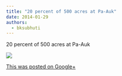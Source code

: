 ```yaml
---
title: "20 percent of 500 acres at Pa-Auk"
date: 2014-01-29
authors: 
  - bksubhuti
---
```


20 percent of 500 acres at Pa-Auk﻿

![](https://lh6.googleusercontent.com/-Q1s1uuuR-QE/Uul0gNEUf8I/AAAAAAAAIDQ/8gU8bQyrvNk/w506-h750/14%2B-%2B1)

[This was posted on Google+](https://plus.google.com/+BhikkhuSubhuti/posts/AaKtm4QzR55)